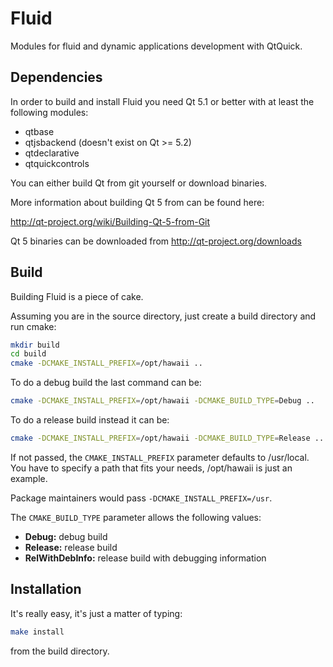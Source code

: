Fluid
=====

Modules for fluid and dynamic applications development with QtQuick.

## Dependencies

In order to build and install Fluid you need Qt 5.1 or better with
at least the following modules:

* qtbase
* qtjsbackend (doesn't exist on Qt >= 5.2)
* qtdeclarative
* qtquickcontrols

You can either build Qt from git yourself or download binaries.

More information about building Qt 5 from can be found here:

  http://qt-project.org/wiki/Building-Qt-5-from-Git

Qt 5 binaries can be downloaded from http://qt-project.org/downloads

## Build

Building Fluid is a piece of cake.

Assuming you are in the source directory, just create a build directory
and run cmake:

```sh
mkdir build
cd build
cmake -DCMAKE_INSTALL_PREFIX=/opt/hawaii ..
```

To do a debug build the last command can be:

```sh
cmake -DCMAKE_INSTALL_PREFIX=/opt/hawaii -DCMAKE_BUILD_TYPE=Debug ..
```

To do a release build instead it can be:

```sh
cmake -DCMAKE_INSTALL_PREFIX=/opt/hawaii -DCMAKE_BUILD_TYPE=Release ..
```

If not passed, the `CMAKE_INSTALL_PREFIX` parameter defaults to /usr/local.
You have to specify a path that fits your needs, /opt/hawaii is just an example.

Package maintainers would pass `-DCMAKE_INSTALL_PREFIX=/usr`.

The `CMAKE_BUILD_TYPE` parameter allows the following values:

* **Debug:** debug build
* **Release:** release build
* **RelWithDebInfo:** release build with debugging information

## Installation

It's really easy, it's just a matter of typing:

```sh
make install
```

from the build directory.
